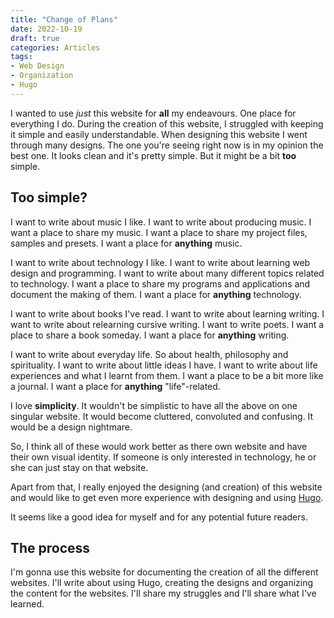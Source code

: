 ```yaml
---
title: "Change of Plans"
date: 2022-10-19
draft: true
categories: Articles
tags:
- Web Design
- Organization
- Hugo
---
```


I wanted to use *just* this website for **all** my endeavours.
One place for everything I do.
During the creation of this website, I struggled with keeping it simple and easily understandable.
When designing this website I went through many designs.
The one you're seeing right now is in my opinion the best one.
It looks clean and it's pretty simple.
But it might be a bit **too** simple.

## Too simple?

I want to write about music I like.
I want to write about producing music.
I want a place to share my music.
I want a place to share my project files, samples and presets.
I want a place for **anything** music.

I want to write about technology I like.
I want to write about learning web design and programming.
I want to write about many different topics related to technology.
I want a place to share my programs and applications and document the making of them.
I want a place for **anything** technology.

I want to write about books I've read.
I want to write about learning writing.
I want to write about relearning cursive writing.
I want to write poets.
I want a place to share a book someday.
I want a place for **anything** writing.

I want to write about everyday life.
So about health, philosophy and spirituality.
I want to write about little ideas I have.
I want to write about life experiences and what I learnt from them.
I want a place to be a bit more like a journal.
I want a place for **anything** "life"-related.

I love **simplicity**.
It wouldn't be simplistic to have all the above on one singular website.
It would become cluttered, convoluted and confusing.
It would be a design nightmare.

So, I think all of these would work better as there own website and have their own visual identity.
If someone is only interested in technology, he or she can just stay on that website.

Apart from that, I really enjoyed the designing (and creation) of this website and would like to get even more experience with designing and using [Hugo](https://gohugo.io/).

It seems like a good idea for myself and for any potential future readers.

## The process

I'm gonna use this website for documenting the creation of all the different websites.
I'll write about using Hugo, creating the designs and organizing the content for the websites.
I'll share my struggles and I'll share what I've learned.
